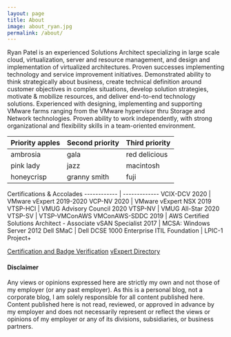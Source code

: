 ```yaml
---
layout: page
title: About
image: about_ryan.jpg
permalink: /about/
---
```


Ryan Patel is an experienced Solutions Architect specializing in large scale cloud, virtualization, server and resource management, and design and implementation of virtualized architectures. Proven successes implementing technology and service improvement initiatives. Demonstrated ability to think strategically about business, create technical definition around customer objectives in complex situations, develop solution strategies, motivate & mobilize resources, and deliver end-to-end technology solutions. Experienced with designing, implementing and supporting VMware farms ranging from the VMware hypervisor thru Storage and Network technologies. Proven ability to work independently, with strong organizational and flexibility skills in a team-oriented environment.

| Priority apples | Second priority | Third priority |
|-------|--------|---------|
| ambrosia | gala | red delicious |
| pink lady | jazz | macintosh |
| honeycrisp | granny smith | fuji |


Certifications & Accolades
------------ | -------------
VCIX-DCV 2020 | VMware vExpert 2019-2020
VCP-NV 2020 | VMware vExpert NSX 2019
VTSP-HCI | VMUG Advisory Council 2020
VTSP-NV | VMUG All-Star 2020
VTSP-SV | VTSP-VMConAWS
VMConAWS-SDDC 2019 | AWS Certified Solutions Architect - Associate
vSAN Specialist 2017 | MCSA: Windows Server 2012
Dell SMaC | Dell DCSE 1000 Enterprise
ITIL Foundation | LPIC-1
Project+

[Certification and Badge Verification][your-acclaim]
[vExpert Directory][vexpert-dir]

[your-acclaim]: https://www.youracclaim.com/users/vninjadfw/badges?sort=-state_updated_at&page=1
[vexpert-dir]: https://vexpert.vmware.com/directory/3465

<h4>Disclaimer</h4>

Any views or opinions expressed here are strictly my own and not those of my employer (or any past employer). As this is a personal blog, not a corporate blog, I am solely responsible for all content published here. Content published here is not read, reviewed, or approved in advance by my employer and does not necessarily represent or reflect the views or opinions of my employer or any of its divisions, subsidiaries, or business partners.